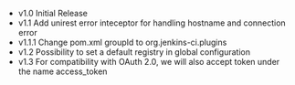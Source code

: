 - v1.0   Initial Release
- v1.1   Add unirest error inteceptor for handling hostname and connection error
- v1.1.1 Change pom.xml groupId to org.jenkins-ci.plugins
- v1.2   Possibility to set a default registry in global configuration
- v1.3   For compatibility with OAuth 2.0, we will also accept token under the name access_token